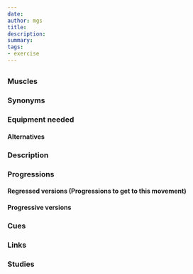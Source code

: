 ```yaml
---
date: 
author: mgs
title: 
description: 
summary: 
tags: 
- exercise
---
```

## 
### Muscles
### Synonyms
### Equipment needed
#### Alternatives
### Description
### Progressions
#### Regressed versions (Progressions to get to this movement)
#### Progressive versions
### Cues
### Links
### Studies
<!--stackedit_data:
eyJoaXN0b3J5IjpbMTYyMjMxNTU3Ml19
-->